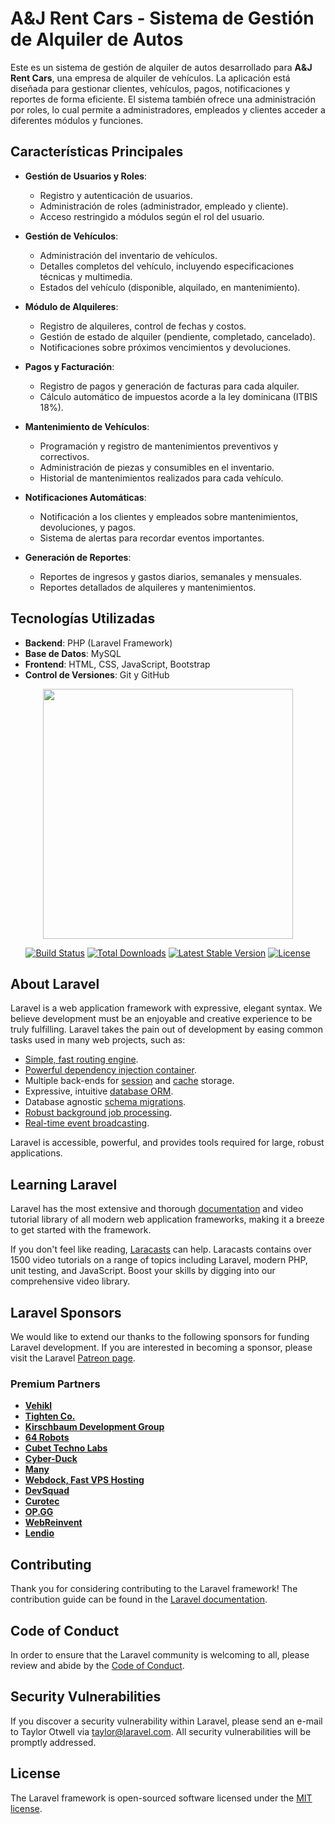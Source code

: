 # A&J Rent Cars - Sistema de Gestión de Alquiler de Autos

Este es un sistema de gestión de alquiler de autos desarrollado para **A&J Rent Cars**, una empresa de alquiler de vehículos. La aplicación está diseñada para gestionar clientes, vehículos, pagos, notificaciones y reportes de forma eficiente. El sistema también ofrece una administración por roles, lo cual permite a administradores, empleados y clientes acceder a diferentes módulos y funciones.

## Características Principales

- **Gestión de Usuarios y Roles**: 
  - Registro y autenticación de usuarios.
  - Administración de roles (administrador, empleado y cliente).
  - Acceso restringido a módulos según el rol del usuario.

- **Gestión de Vehículos**:
  - Administración del inventario de vehículos.
  - Detalles completos del vehículo, incluyendo especificaciones técnicas y multimedia.
  - Estados del vehículo (disponible, alquilado, en mantenimiento).

- **Módulo de Alquileres**:
  - Registro de alquileres, control de fechas y costos.
  - Gestión de estado de alquiler (pendiente, completado, cancelado).
  - Notificaciones sobre próximos vencimientos y devoluciones.

- **Pagos y Facturación**:
  - Registro de pagos y generación de facturas para cada alquiler.
  - Cálculo automático de impuestos acorde a la ley dominicana (ITBIS 18%).

- **Mantenimiento de Vehículos**:
  - Programación y registro de mantenimientos preventivos y correctivos.
  - Administración de piezas y consumibles en el inventario.
  - Historial de mantenimientos realizados para cada vehículo.

- **Notificaciones Automáticas**:
  - Notificación a los clientes y empleados sobre mantenimientos, devoluciones, y pagos.
  - Sistema de alertas para recordar eventos importantes.

- **Generación de Reportes**:
  - Reportes de ingresos y gastos diarios, semanales y mensuales.
  - Reportes detallados de alquileres y mantenimientos.

## Tecnologías Utilizadas

- **Backend**: PHP (Laravel Framework)
- **Base de Datos**: MySQL
- **Frontend**: HTML, CSS, JavaScript, Bootstrap
- **Control de Versiones**: Git y GitHub


<p align="center"><a href="https://laravel.com" target="_blank"><img src="https://raw.githubusercontent.com/laravel/art/master/logo-lockup/5%20SVG/2%20CMYK/1%20Full%20Color/laravel-logolockup-cmyk-red.svg" width="400"></a></p>

<p align="center">
<a href="https://travis-ci.org/laravel/framework"><img src="https://travis-ci.org/laravel/framework.svg" alt="Build Status"></a>
<a href="https://packagist.org/packages/laravel/framework"><img src="https://img.shields.io/packagist/dt/laravel/framework" alt="Total Downloads"></a>
<a href="https://packagist.org/packages/laravel/framework"><img src="https://img.shields.io/packagist/v/laravel/framework" alt="Latest Stable Version"></a>
<a href="https://packagist.org/packages/laravel/framework"><img src="https://img.shields.io/packagist/l/laravel/framework" alt="License"></a>
</p>

## About Laravel

Laravel is a web application framework with expressive, elegant syntax. We believe development must be an enjoyable and creative experience to be truly fulfilling. Laravel takes the pain out of development by easing common tasks used in many web projects, such as:

- [Simple, fast routing engine](https://laravel.com/docs/routing).
- [Powerful dependency injection container](https://laravel.com/docs/container).
- Multiple back-ends for [session](https://laravel.com/docs/session) and [cache](https://laravel.com/docs/cache) storage.
- Expressive, intuitive [database ORM](https://laravel.com/docs/eloquent).
- Database agnostic [schema migrations](https://laravel.com/docs/migrations).
- [Robust background job processing](https://laravel.com/docs/queues).
- [Real-time event broadcasting](https://laravel.com/docs/broadcasting).

Laravel is accessible, powerful, and provides tools required for large, robust applications.

## Learning Laravel

Laravel has the most extensive and thorough [documentation](https://laravel.com/docs) and video tutorial library of all modern web application frameworks, making it a breeze to get started with the framework.

If you don't feel like reading, [Laracasts](https://laracasts.com) can help. Laracasts contains over 1500 video tutorials on a range of topics including Laravel, modern PHP, unit testing, and JavaScript. Boost your skills by digging into our comprehensive video library.

## Laravel Sponsors

We would like to extend our thanks to the following sponsors for funding Laravel development. If you are interested in becoming a sponsor, please visit the Laravel [Patreon page](https://patreon.com/taylorotwell).

### Premium Partners

- **[Vehikl](https://vehikl.com/)**
- **[Tighten Co.](https://tighten.co)**
- **[Kirschbaum Development Group](https://kirschbaumdevelopment.com)**
- **[64 Robots](https://64robots.com)**
- **[Cubet Techno Labs](https://cubettech.com)**
- **[Cyber-Duck](https://cyber-duck.co.uk)**
- **[Many](https://www.many.co.uk)**
- **[Webdock, Fast VPS Hosting](https://www.webdock.io/en)**
- **[DevSquad](https://devsquad.com)**
- **[Curotec](https://www.curotec.com/services/technologies/laravel/)**
- **[OP.GG](https://op.gg)**
- **[WebReinvent](https://webreinvent.com/?utm_source=laravel&utm_medium=github&utm_campaign=patreon-sponsors)**
- **[Lendio](https://lendio.com)**

## Contributing

Thank you for considering contributing to the Laravel framework! The contribution guide can be found in the [Laravel documentation](https://laravel.com/docs/contributions).

## Code of Conduct

In order to ensure that the Laravel community is welcoming to all, please review and abide by the [Code of Conduct](https://laravel.com/docs/contributions#code-of-conduct).

## Security Vulnerabilities

If you discover a security vulnerability within Laravel, please send an e-mail to Taylor Otwell via [taylor@laravel.com](mailto:taylor@laravel.com). All security vulnerabilities will be promptly addressed.

## License

The Laravel framework is open-sourced software licensed under the [MIT license](https://opensource.org/licenses/MIT).


